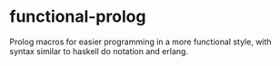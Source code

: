 # functional-prolog

Prolog macros for easier programming in a more functional style, with syntax
similar to haskell do notation and erlang.
